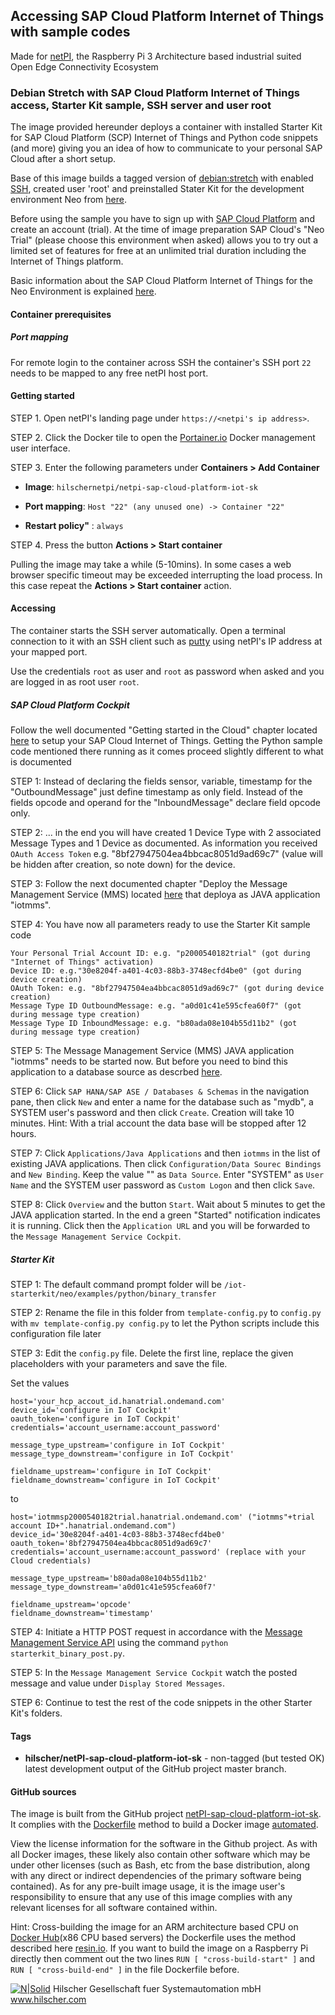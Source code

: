 ## Accessing SAP Cloud Platform Internet of Things with sample codes

Made for [netPI](https://www.netiot.com/netpi/), the Raspberry Pi 3 Architecture based industrial suited Open Edge Connectivity Ecosystem

### Debian Stretch with SAP Cloud Platform Internet of Things access, Starter Kit sample, SSH server and user root

The image provided hereunder deploys a container with installed Starter Kit for SAP Cloud Platform (SCP) Internet of Things and Python code snippets (and more) giving you an idea of how to communicate to your personal SAP Cloud after a short setup.

Base of this image builds a tagged version of [debian:stretch](https://hub.docker.com/r/resin/armv7hf-debian/tags/) with enabled [SSH](https://en.wikipedia.org/wiki/Secure_Shell), created user 'root' and preinstalled Stater Kit for the development environment Neo from [here](https://github.com/SAP/iot-starterkit/tree/master/neo).

Before using the sample you have to sign up with [SAP Cloud Platform](https://cloudplatform.sap.com/index.html) and create an account (trial). At the time of image preparation SAP Cloud's "Neo Trial" (please choose this environment when asked) allows you to try out a limited set of features for free at an unlimited trial duration including the Internet of Things platform.

Basic information about the SAP Cloud Platform Internet of Things for the Neo Environment is explained [here](https://help.sap.com/viewer/product/SAP_CP_IOT_NEO/Cloud/en-US).

#### Container prerequisites

##### Port mapping

For remote login to the container across SSH the container's SSH port `22` needs to be mapped to any free netPI host port.

#### Getting started

STEP 1. Open netPI's landing page under `https://<netpi's ip address>`.

STEP 2. Click the Docker tile to open the [Portainer.io](http://portainer.io/) Docker management user interface.

STEP 3. Enter the following parameters under **Containers > Add Container**

* **Image**: `hilschernetpi/netpi-sap-cloud-platform-iot-sk`

* **Port mapping**: `Host "22" (any unused one) -> Container "22"` 

* **Restart policy"** : `always`

STEP 4. Press the button **Actions > Start container**

Pulling the image may take a while (5-10mins). In some cases a web browser specific timeout may be exceeded interrupting the load process. In this case repeat the **Actions > Start container** action.

#### Accessing

The container starts the SSH server automatically. Open a terminal connection to it with an SSH client such as [putty](http://www.putty.org/) using netPI's IP address at your mapped port.

Use the credentials `root` as user and `root` as password when asked and you are logged in as root user `root`.

##### SAP Cloud Platform Cockpit

Follow the well documented "Getting started in the Cloud" chapter located [here](https://github.com/SAP/iot-starterkit/tree/master/neo#getting-started-in-the-cloud) to setup your SAP Cloud Internet of Things. Getting the Python sample code mentioned there running as it comes proceed slightly different to what is documented

STEP 1: Instead of declaring the fields sensor, variable, timestamp for the "OutboundMessage" just define timestamp as only field. Instead of the fields opcode and operand for the "InboundMessage" declare field opcode only.

STEP 2: ... in the end you will have created 1 Device Type with 2 associated Message Types and 1 Device as documented. As information you received `OAuth Access Token` e.g. "8bf27947504ea4bbcac8051d9ad69c7" (value will be hidden after creation, so note down) for the device.

STEP 3: Follow the next documented chapter "Deploy the Message Management Service (MMS) located [here](https://github.com/SAP/iot-starterkit/tree/master/neo/prerequisites/mms) that deploya as JAVA application "iotmms".

STEP 4: You have now all parameters ready to use the Starter Kit sample code

```
Your Personal Trial Account ID: e.g. "p2000540182trial" (got during "Internet of Things" activation)
Device ID: e.g."30e8204f-a401-4c03-88b3-3748ecfd4be0" (got during device creation)
OAuth Token: e.g. "8bf27947504ea4bbcac8051d9ad69c7" (got during device creation)
Message Type ID OutboundMessage: e.g. "a0d01c41e595cfea60f7" (got during message type creation)
Message Type ID InboundMessage: e.g. "b80ada08e104b55d11b2" (got during message type creation) 
```


STEP 5: The Message Management Service (MMS) JAVA application "iotmms" needs to be started now. But before you need to bind this application to a database source as descrbed [here](https://help.sap.com/viewer/7436c3125dd5491f939689f18954b1e9/Cloud/en-US/da35019231f04cdda975c530baafbb0d.html).

STEP 6: Click `SAP HANA/SAP ASE / Databases & Schemas` in the navigation pane, then click `New` and enter a name for the database such as "mydb", a SYSTEM user's password and then click `Create`. Creation will take 10 minutes. Hint: With a trial account the data base will be stopped after 12 hours.

STEP 7: Click `Applications/Java Applications` and then `iotmms` in the list of existing JAVA applications. Then click `Configuration/Data Sourec Bindings` and `New Binding`. Keep the value "<default>" as `Data Source`. Enter "SYSTEM" as `User Name` and the SYSTEM user password as `Custom Logon` and then click `Save`.

STEP 8: Click `Overview` and the button `Start`. Wait about 5 minutes to get the JAVA application started. In the end a green "Started" notification indicates it is running. Click then the `Application URL` and you will be forwarded to the `Message Management Service Cockpit`.

##### Starter Kit

STEP 1: The default command prompt folder will be `/iot-starterkit/neo/examples/python/binary_transfer`

STEP 2: Rename the file in this folder from `template-config.py` to `config.py` with `mv template-config.py config.py` to let the Python scripts include this configuration file later

STEP 3: Edit the `config.py` file. Delete the first line, replace the given placeholders with your parameters and save the file. 

Set the values
```
host='your_hcp_accout_id.hanatrial.ondemand.com'
device_id='configure in IoT Cockpit'
oauth_token='configure in IoT Cockpit'
credentials='account_username:account_password'

message_type_upstream='configure in IoT Cockpit'
message_type_downstream='configure in IoT Cockpit'

fieldname_upstream='configure in IoT Cockpit'
fieldname_downstream='configure in IoT Cockpit'
```

to 

```
host='iotmmsp2000540182trial.hanatrial.ondemand.com' ("iotmms"+trial account ID+".hanatrial.ondemand.com")
device_id='30e8204f-a401-4c03-88b3-3748ecfd4be0'
oauth_token='8bf27947504ea4bbcac8051d9ad69c7'
credentials='account_username:account_password' (replace with your Cloud credentials)

message_type_upstream='b80ada08e104b55d11b2'
message_type_downstream='a0d01c41e595cfea60f7'

fieldname_upstream='opcode'
fieldname_downstream='timestamp'
```


STEP 4: Initiate a HTTP POST request in accordance with the [Message Management Service API](https://help.sap.com/viewer/7436c3125dd5491f939689f18954b1e9/Cloud/en-US/7c71e35a19284736a806fb25a19dde41.html) using the command `python starterkit_binary_post.py`.

STEP 5: In the `Message Management Service Cockpit` watch the posted message and value under `Display Stored Messages`.

STEP 6: Continue to test the rest of the code snippets in the other Starter Kit's folders.

#### Tags

* **hilscher/netPI-sap-cloud-platform-iot-sk** - non-tagged (but tested OK) latest development output of the GitHub project master branch.

#### GitHub sources

The image is built from the GitHub project [netPI-sap-cloud-platform-iot-sk](https://github.com/Hilscher/netPI-sap-cloud-platform-iot-sdk). It complies with the [Dockerfile](https://docs.docker.com/engine/reference/builder/) method to build a Docker image [automated](https://docs.docker.com/docker-hub/builds/).

View the license information for the software in the Github project. As with all Docker images, these likely also contain other software which may be under other licenses (such as Bash, etc from the base distribution, along with any direct or indirect dependencies of the primary software being contained). As for any pre-built image usage, it is the image user's responsibility to ensure that any use of this image complies with any relevant licenses for all software contained within.

Hint: Cross-building the image for an ARM architecture based CPU on [Docker Hub](https://hub.docker.com/)(x86 CPU based servers) the Dockerfile uses the method described here [resin.io](https://resin.io/blog/building-arm-containers-on-any-x86-machine-even-dockerhub/). If you want to build the image on a Raspberry Pi directly then comment out the two lines `RUN [ "cross-build-start" ]` and `RUN [ "cross-build-end" ]` in the file Dockerfile before.

[![N|Solid](http://www.hilscher.com/fileadmin/templates/doctima_2013/resources/Images/logo_hilscher.png)](http://www.hilscher.com)  Hilscher Gesellschaft fuer Systemautomation mbH  www.hilscher.com
